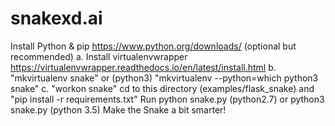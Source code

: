 # snakexd.ai

Install Python & pip https://www.python.org/downloads/
(optional but recommended) a. Install virtualenvwrapper https://virtualenvwrapper.readthedocs.io/en/latest/install.html b. "mkvirtualenv snake" or (python3) "mkvirtualenv --python=which python3 snake" c. "workon snake"
cd to this directory (examples/flask_snake) and "pip install -r requirements.txt"
Run python snake.py (python2.7) or python3 snake.py (python 3.5)
Make the Snake a bit smarter!

